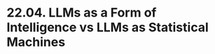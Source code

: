 # 22.04. LLMs as a Form of Intelligence vs LLMs as Statistical Machines

<object data="../../slides/2004.pdf" width="1000" height="1000" type='application/pdf'></object>